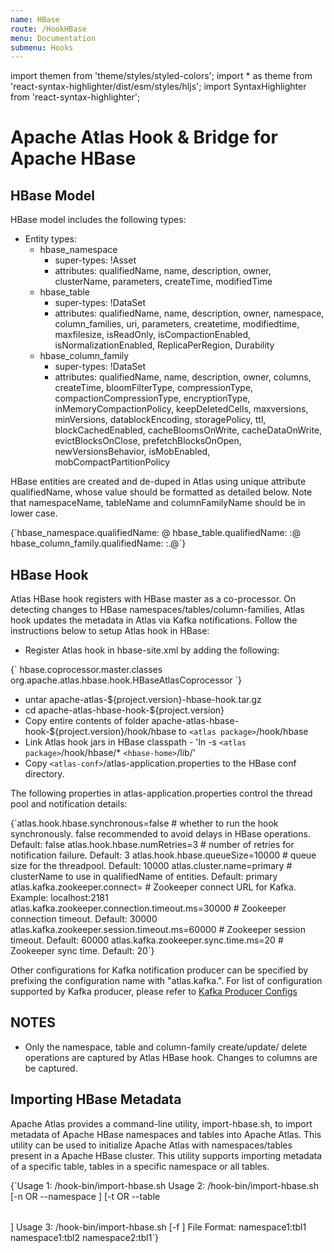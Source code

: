 ```yaml
---
name: HBase
route: /HookHBase
menu: Documentation
submenu: Hooks
---
```


import  themen  from 'theme/styles/styled-colors';
import  * as theme  from 'react-syntax-highlighter/dist/esm/styles/hljs';
import SyntaxHighlighter from 'react-syntax-highlighter';

# Apache Atlas Hook & Bridge for Apache HBase

## HBase Model
HBase model includes the following types:
   * Entity types:
      * hbase_namespace
         * super-types: !Asset
         * attributes: qualifiedName, name, description, owner, clusterName, parameters, createTime, modifiedTime
      * hbase_table
         * super-types: !DataSet
         * attributes: qualifiedName, name, description, owner, namespace, column_families, uri, parameters, createtime, modifiedtime, maxfilesize, isReadOnly, isCompactionEnabled, isNormalizationEnabled, ReplicaPerRegion, Durability
      * hbase_column_family
         * super-types: !DataSet
         * attributes:  qualifiedName, name, description, owner, columns, createTime, bloomFilterType, compressionType, compactionCompressionType, encryptionType, inMemoryCompactionPolicy, keepDeletedCells, maxversions, minVersions, datablockEncoding, storagePolicy, ttl, blockCachedEnabled, cacheBloomsOnWrite, cacheDataOnWrite, evictBlocksOnClose, prefetchBlocksOnOpen, newVersionsBehavior, isMobEnabled, mobCompactPartitionPolicy

HBase entities are created and de-duped in Atlas using unique attribute qualifiedName, whose value should be formatted as detailed below. Note that namespaceName, tableName and columnFamilyName should be in lower case.

<SyntaxHighlighter wrapLines={true} language="java" style={theme.dark}>
{`hbase_namespace.qualifiedName:      <namespaceName>@<clusterName>
hbase_table.qualifiedName:          <namespaceName>:<tableName>@<clusterName>
hbase_column_family.qualifiedName:  <namespaceName>:<tableName>.<columnFamilyName>@<clusterName>`}
</SyntaxHighlighter>


## HBase Hook
Atlas HBase hook registers with HBase master as a co-processor. On detecting changes to HBase namespaces/tables/column-families, Atlas hook updates the metadata in Atlas via Kafka notifications.
Follow the instructions below to setup Atlas hook in HBase:
   * Register Atlas hook in hbase-site.xml by adding the following:
  
<SyntaxHighlighter wrapLines={true} language="xml" style={theme.dark}>
{`<property>
<name>hbase.coprocessor.master.classes</name>
<value>org.apache.atlas.hbase.hook.HBaseAtlasCoprocessor</value>
</property>`}
</SyntaxHighlighter>

   * untar apache-atlas-${project.version}-hbase-hook.tar.gz
   * cd apache-atlas-hbase-hook-${project.version}
   * Copy entire contents of folder apache-atlas-hbase-hook-${project.version}/hook/hbase to `<atlas package>`/hook/hbase
   * Link Atlas hook jars in HBase classpath - 'ln -s `<atlas package>`/hook/hbase/* `<hbase-home>`/lib/'
   * Copy `<atlas-conf>`/atlas-application.properties to the HBase conf directory.

The following properties in atlas-application.properties control the thread pool and notification details:

<SyntaxHighlighter wrapLines={true} language="java" style={theme.dark}>
{`atlas.hook.hbase.synchronous=false # whether to run the hook synchronously. false recommended to avoid delays in HBase operations. Default: false
atlas.hook.hbase.numRetries=3      # number of retries for notification failure. Default: 3
atlas.hook.hbase.queueSize=10000   # queue size for the threadpool. Default: 10000
atlas.cluster.name=primary # clusterName to use in qualifiedName of entities. Default: primary
atlas.kafka.zookeeper.connect=                    # Zookeeper connect URL for Kafka. Example: localhost:2181
atlas.kafka.zookeeper.connection.timeout.ms=30000 # Zookeeper connection timeout. Default: 30000
atlas.kafka.zookeeper.session.timeout.ms=60000    # Zookeeper session timeout. Default: 60000
atlas.kafka.zookeeper.sync.time.ms=20             # Zookeeper sync time. Default: 20`}
</SyntaxHighlighter>

Other configurations for Kafka notification producer can be specified by prefixing the configuration name with "atlas.kafka.".
For list of configuration supported by Kafka producer, please refer to [Kafka Producer Configs](http://kafka.apache.org/documentation/#producerconfigs)

## NOTES
   * Only the namespace, table and column-family create/update/ delete operations are captured by Atlas HBase hook. Changes to columns are be captured.


## Importing HBase Metadata
Apache Atlas provides a command-line utility, import-hbase.sh, to import metadata of Apache HBase namespaces and tables into Apache Atlas.
This utility can be used to initialize Apache Atlas with namespaces/tables present in a Apache HBase cluster.
This utility supports importing metadata of a specific table, tables in a specific namespace or all tables.

<SyntaxHighlighter wrapLines={true} language="java" style={theme.dark}>
{`Usage 1: <atlas package>/hook-bin/import-hbase.sh
Usage 2: <atlas package>/hook-bin/import-hbase.sh [-n <namespace regex> OR --namespace <namespace regex>] [-t <table regex> OR --table <table regex>]
Usage 3: <atlas package>/hook-bin/import-hbase.sh [-f <filename>]
           File Format:
             namespace1:tbl1
             namespace1:tbl2
             namespace2:tbl1`}
</SyntaxHighlighter>
